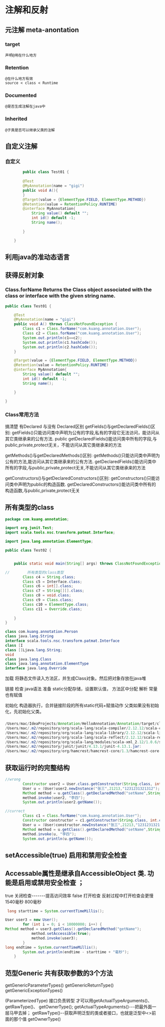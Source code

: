 # 注解和反射
## 元注解 meta-anontation
### target 
    声明@用在什么地方
### Retention
    @在什么地方有效
    source < class < Runtime
### Documented
    @是否生成注解在java中
### Inherited
    @子类是否可以继承父类的注解
    
## 自定义注解
### 自定义
```java
        public class Test01 {
    
        @Test
        @MyAnnotation(name = "gigi")
        public void A(){
        }
        @Target(value = {ElementType.FIELD, ElementType.METHOD})
        @Retention(value = RetentionPolicy.RUNTIME)
        @interface MyAnnotation{
            String value() default "";
            int id() default -1;
            String name();
    
        }

    }

```

## 利用java的准动态语言


## 获得反射对象
### Class.forName Returns the Class object associated with the class or interface with the given string name.
```java
public class Test01 {

    @Test
    @MyAnnotation(name = "gigi")
    public void A() throws ClassNotFoundException {
        Class c1 = Class.forName("com.kuang.annotation.User");
        Class c2 = Class.forName("com.kuang.annotation.User");
        System.out.println(c1==c2);
        System.out.println(c1.hashCode());
        System.out.println(c2.hashCode());
    }

    @Target(value = {ElementType.FIELD, ElementType.METHOD})
    @Retention(value = RetentionPolicy.RUNTIME)
    @interface MyAnnotation{
        String value() default "";
        int id() default -1;
        String name();

    }

}
```

### Class常用方法
搞清楚 有Declared 与没有 Declared区别
getFields()与getDeclaredFields()区别:
getFields()只能访问类中声明为公有的字段,私有的字段它无法访问，能访问从其它类继承来的公有方法. public
getDeclaredFields()能访问类中所有的字段,与public,private,protect无关，不能访问从其它类继承来的方法

getMethods()与getDeclaredMethods()区别:
getMethods()只能访问类中声明为公有的方法,能访问从其它类继承来的公有方法.
getDeclaredFields()能访问类中所有的字段,与public,private,protect无关,不能访问从其它类继承来的方法

getConstructors()与getDeclaredConstructors()区别:
getConstructors()只能访问类中声明为public的构造函数.
getDeclaredConstructors()能访问类中所有的构造函数,与public,private,protect无关

## 所有类型的class
```java
package com.kuang.annotation;

import org.junit.Test;
import scala.tools.nsc.transform.patmat.Interface;

import java.lang.annotation.ElementType;

public class Test02 {


    public static void main(String[] args) throws ClassNotFoundException {

//        所有类型的class类型
        Class c4 = String.class;
        Class c5 = Interface.class;
        Class c6 = int[].class;
        Class c7 = String[][].class;
        Class c8 = void.class;
        Class c9 = Class.class;
        Class c10 = ElementType.class;
        Class c11 = Override.class;
                    
    }
}

class com.kuang.annotation.Person
class java.lang.String
interface scala.tools.nsc.transform.patmat.Interface
class [I
class [[Ljava.lang.String;
void
class java.lang.Class
class java.lang.annotation.ElementType
interface java.lang.Override
```


加载 将静态文件读入方法区，并生成Class对象。然后把对象存放在java堆

链接 检查 java语法
    准备 static分配存储，设置默认值， 方法区中分配
    解析 常量也有赋值

初始化 <clinit>构造器执行，合并链接阶段的所有static代码+赋值动作
      父类如果没有初始化，先初始化父类。



### 
```java System.out.println(System.getProperty("java.class.path")); 
/Users/mac/IdeaProjects/Annotation/HelloAnnotation/Annotation/target/classes:
/Users/mac/.m2/repository/org/scala-lang/scala-compiler/2.12.12/scala-compiler-2.12.12.jar:
/Users/mac/.m2/repository/org/scala-lang/scala-library/2.12.12/scala-library-2.12.12.jar:
/Users/mac/.m2/repository/org/scala-lang/scala-reflect/2.12.12/scala-reflect-2.12.12.jar:
/Users/mac/.m2/repository/org/scala-lang/modules/scala-xml_2.12/1.0.6/scala-xml_2.12-1.0.6.jar:
/Users/mac/.m2/repository/junit/junit/4.13.1/junit-4.13.1.jar:
/Users/mac/.m2/repository/org/hamcrest/hamcrest-core/1.3/hamcrest-core-1.3.jar
```

## 获取运行时的完整结构
```java 
//wrong
        Constructor user2 = User.class.getConstructor(String.class, int.class, String.class);
        User u = (User)user2.newInstance("张三",21213,"1231231321312");
        Method method = u.getClass().getDeclaredMethod("setName",String.class);
        method.invoke(user2, "李四");
        System.out.println(user2.getName());

//currect
        Class c1 = Class.forName("com.kuang.annotation.User");
        Constructor constructor = c1.getConstructor(String.class, int.class, String.class);
        User u = (User)constructor.newInstance("张三",21213,"1231231321312");
        Method method = u.getClass().getDeclaredMethod("setName",String.class);
        method.invoke(u, "李四");
        System.out.println(u.getName());
```
    
## setAccessible(true) 启用和禁用安全检查
## Accessable属性是继承自AccessibleObject 类. 功能是启用或禁用安全检查 ；
true   关闭检查-------提高访问效率
false  打开检查
反射过程中打开检查会更慢
1540毫秒
800毫秒
```java 
 long starttime = System.currentTimeMillis();

User user3 = new User();
        for (int i = 0; i < 10000000; i++) {
Method method = user3.getClass().getDeclaredMethod("getName");
            method.setAccessible(true);
            method.invoke(user3);
        }
long endtime = System.currentTimeMillis();
        System.out.println(endtime - starttime + "毫秒");
    }
```

## 范型Generic 共有获取参数的3个方法
getGenericParameterTypes()
getGenericReturnType()
getGenericExceptionTypes()

(ParameterizedType) 接口负责转型 才可以用getActualTypeArguments()、 getRawType()、 getOwnerType();
getActualTypeArguments()---把最外面一层马甲去掉；
getRawType()--获取声明泛型的类或者接口，也就是泛型中<>前面的那个值
getOwnerType()